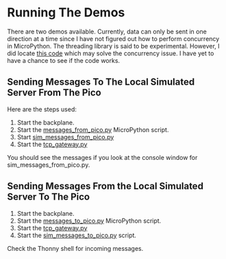 # Running The Demos

There are two demos available. Currently, data can only be sent in one 
direction at a time since I have not figured out how to perform concurrency in 
MicroPython.  The threading 
library is said to be experimental. However, I did locate [this code](https://github.com/fadushin/esp8266/blob/790958fa332592c80a0f81f25cdaa9513d596f64/micropython/uhttpd/uhttpd/__init__.py#L354) which may solve 
the concurrency issue. I have yet to have a chance to see if the code works.

## Sending Messages To The Local Simulated Server From The Pico
Here are the steps used:

1. Start the backplane.
2. Start the [messages_from_pico.py](https://github.com/MrYsLab/python_banyan/blob/tcp_gateway/python_banyan/utils/tcp_gateway/pico_micropython_scripts/messages_from_pico.py) MicroPython script.
3. Start [sim_messages_from_pico.py](https://github.com/MrYsLab/python_banyan/blob/tcp_gateway/python_banyan/utils/tcp_gateway/simulated_local_station/sim_messages_from_pico.py)
4. Start the [tcp_gateway.py](https://github.com/MrYsLab/python_banyan/blob/tcp_gateway/python_banyan/utils/tcp_gateway/tcp_gateway.py)

You should see the messages if you look at the console window for sim_messages_from_pico.py.


## Sending Messages From the Local Simulated Server To The Pico
1. Start the backplane.
2. Start the [messages_to_pico.py](https://github.com/MrYsLab/python_banyan/blob/tcp_gateway/python_banyan/utils/tcp_gateway/pico_micropython_scripts/messages_to_pico.py) MicroPython script.
3. Start the [tcp_gateway.py](https://github.com/MrYsLab/python_banyan/blob/tcp_gateway/python_banyan/utils/tcp_gateway/tcp_gateway.py)
4. Start the [sim_messages_to_pico.py](https://github.com/MrYsLab/python_banyan/blob/tcp_gateway/python_banyan/utils/tcp_gateway/simulated_local_station/sim_messages_to_pico.py) script.

Check the Thonny shell for incoming messages.